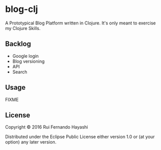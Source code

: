# blog-clj

A Prototypical Blog Platform written in Clojure. It's only meant to 
exercise my Clojure Skills. 

## Backlog

- Google login
- Blog versioning
- API
- Search

## Usage

FIXME

## License

Copyright © 2016 Rui Fernando Hayashi

Distributed under the Eclipse Public License either version 1.0 or (at
your option) any later version.
